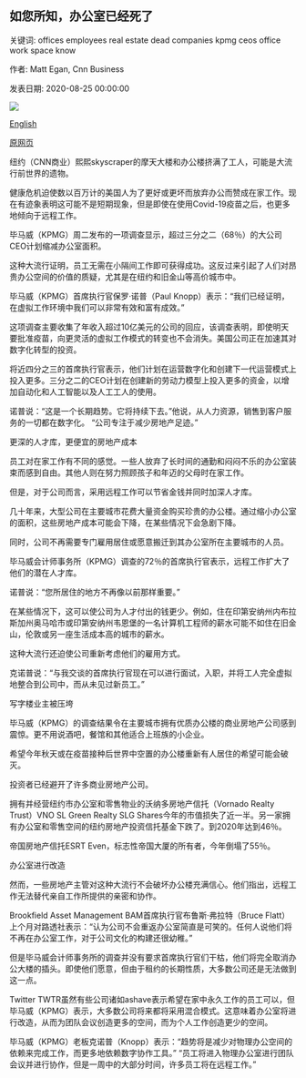 ## 如您所知，办公室已经死了

关键词: offices employees real estate dead companies kpmg ceos office work space know

作者: Matt Egan, Cnn Business

发表日期: 2020-08-25 00:00:00

![](https://cdn.cnn.com/cnnnext/dam/assets/200824163948-us-corporate-office-0624-restricted-super-tease.jpg)

[English](The%20office%2C%20as%20you%20know%20it%2C%20is%20dead.md)

[原网页](https://edition.cnn.com/2020/08/25/business/office-space-remote-work-pandemic/index.html)

纽约（CNN商业）熙熙skyscraper的摩天大楼和办公楼挤满了工人，可能是大流行前世界的遗物。

健康危机迫使数以百万计的美国人为了更好或更坏而放弃办公而赞成在家工作。现在有迹象表明这可能不是短期现象，但是即使在使用Covid-19疫苗之后，也更多地倾向于远程工作。

毕马威（KPMG）周二发布的一项调查显示，超过三分之二（68％）的大公司CEO计划缩减办公室面积。

这种大流行证明，员工无需在小隔间工作即可获得成功。这反过来引起了人们对昂贵办公空间的价值的质疑，尤其是在纽约和旧金山等高价城市中。

毕马威（KPMG）首席执行官保罗·诺普（Paul Knopp）表示：“我们已经证明，在虚拟工作环境中我们可以非常有效和富有成效。”

这项调查主要收集了年收入超过10亿美元的公司的回应，该调查表明，即使明天要批准疫苗，向更灵活的虚拟工作模式的转变也不会消失。美国公司正在加速其对数字化转型的投资。

将近四分之三的首席执行官表示，他们计划在运营数字化和创建下一代运营模式上投入更多。三分之二的CEO计划在创建新的劳动力模型上投入更多的资金，以增加自动化和人工智能以及人工工人的使用。

诺普说：“这是一个长期趋势。它将持续下去。”他说，从人力资源，销售到客户服务的一切都在数字化。 “公司专注于减少房地产足迹。”

更深的人才库，更便宜的房地产成本

员工对在家工作有不同的感觉。一些人放弃了长时间的通勤和闷闷不乐的办公室装束而感到自由。其他人则在努力照顾孩子和年迈的父母时在家工作。

但是，对于公司而言，采用远程工作可以节省金钱并同时加深人才库。

几十年来，大型公司在主要城市花费大量资金购买珍贵的办公楼。通过缩小办公室的面积，这些房地产成本可能会下降，在某些情况下会急剧下降。

同时，公司不再需要专门雇用居住或愿意搬迁到其办公室所在主要城市的人员。

毕马威会计师事务所（KPMG）调查的72％的首席执行官表示，远程工作扩大了他们的潜在人才库。

诺普说：“您所居住的地方不再像以前那样重要。”

在某些情况下，这可以使公司为人才付出的钱更少。例如，住在印第安纳州内布拉斯加州奥马哈市或印第安纳州韦恩堡的一名计算机工程师的薪水可能不如住在旧金山，伦敦或另一座生活成本高的城市的薪水。

这种大流行还迫使公司重新考虑他们的雇用方式。

克诺普说：“与我交谈的首席执行官现在可以进行面试，入职，并将工人完全虚拟地整合到公司中，而从未见过新员工。”

写字楼业主被压垮

毕马威（KPMG）的调查结果令在主要城市拥有优质办公楼的商业房地产公司感到震惊。更不用说酒吧，餐馆和其他适合上班族的小企业。

希望今年秋天或在疫苗接种后世界中空置的办公楼重新有人居住的希望可能会破灭。

投资者已经避开了许多商业房地产公司。

拥有并经营纽约市办公室和零售物业的沃纳多房地产信托（Vornado Realty Trust）VNO SL Green Realty SLG Shares今年的市值损失了近一半。另一家拥有办公室和零售空间的纽约房地产投资信托基金下跌了。到2020年达到46％。

帝国房地产信托ESRT Even，标志性帝国大厦的所有者，今年倒塌了55％。

办公室进行改造

然而，一些房地产主管对这种大流行不会破坏办公楼充满信心。他们指出，远程工作无法替代亲自工作所提供的亲密和协作。

Brookfield Asset Management BAM首席执行官布鲁斯·弗拉特（Bruce Flatt）上个月对路透社表示：“认为公司不会重返办公室简直是可笑的。任何人说他们将不再在办公室工作，对于公司文化的构建还很幼稚。”

但是毕马威会计师事务所的调查并没有要求首席执行官们干枯，他们将完全取消办公大楼的插头。即使他们愿意，但由于租约的长期性质，大多数公司还是无法做到这一点。

Twitter TWTR虽然有些公司诸如ashave表示希望在家中永久工作的员工可以，但毕马威（KPMG）表示，大多数公司将来都将采用混合模式。这意味着办公室将进行改造，从而为团队会议创造更多的空间，而为个人工作创造更少的空间。

毕马威（KPMG）老板克诺普（Knopp）表示：“趋势将是减少对物理办公空间的依赖来完成工作，而更多地依赖数字协作工具。” “员工将进入物理办公室进行团队会议并进行协作，但是一周中的大部分时间，许多员工将在远程工作。”